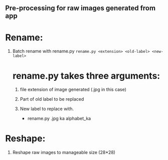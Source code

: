 ## Pre-processing for raw images generated from app

# Rename:
1. Batch rename with rename.py
    ```rename.py <extension> <old-label> <new-label>```
    # rename.py takes three arguments:
    1. file extension of image generated (.jpg in this case)
    2. Part of old label to be replaced
    3. New label to replace with.

        - rename.py .jpg ka alphabet_ka

# Reshape:
1. Reshape raw images to manageable size (28*28)
    
